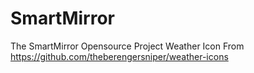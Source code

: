 # SmartMirror
The SmartMirror Opensource Project
Weather Icon From https://github.com/theberengersniper/weather-icons
